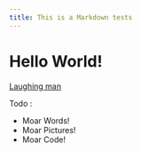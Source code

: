```yaml
---
title: This is a Markdown tests
---
```


# Hello World!

[Laughing man](http://upload.wikimedia.org/wikipedia/en/9/98/Laughing_man_logo.png)


Todo :

* Moar Words!
* Moar Pictures!
* Moar Code!